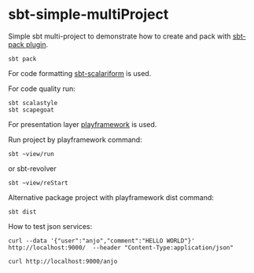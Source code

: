 # sbt-simple-multiProject


Simple sbt multi-project to demonstrate how to create and pack with [sbt-pack plugin](https://github.com/xerial/sbt-pack).

```
sbt pack
```

For code formatting [sbt-scalariform](https://github.com/sbt/sbt-scalariform) is used.

For code quality run:

```
sbt scalastyle
sbt scapegoat
```

For presentation layer [playframework](https://www.playframework.com/) is used.

Run project by playframework command:
```
sbt ~view/run
```

or sbt-revolver
```
sbt ~view/reStart
```

Alternative package project with playframework dist command:
```
sbt dist
```


How to test json services:

```curl --data '{"user":"anjo","comment":"HELLO WORLD"}' http://localhost:9000/  --header "Content-Type:application/json"```

```curl http://localhost:9000/anjo```
